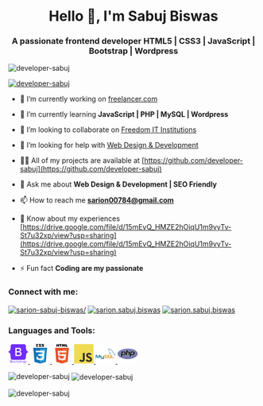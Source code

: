 <h1 align="center">Hello 👋, I'm Sabuj Biswas</h1>
<h3 align="center">A passionate frontend developer HTML5 | CSS3 | JavaScript | Bootstrap | Wordpress</h3>

<p align="left"> <img src="https://komarev.com/ghpvc/?username=developer-sabuj&label=Profile%20views&color=0e75b6&style=flat" alt="developer-sabuj" /> </p>

<p align="left"> <a href="https://github.com/ryo-ma/github-profile-trophy"><img src="https://github-profile-trophy.vercel.app/?username=developer-sabuj" alt="developer-sabuj" /></a> </p>

- 🔭 I’m currently working on [freelancer.com](https://www.freelancer.com/u/sarion)

- 🌱 I’m currently learning **JavaScript | PHP | MySQL | Wordpress**

- 👯 I’m looking to collaborate on [Freedom IT Institutions](https://freedomitinstitutions.com/)

- 🤝 I’m looking for help with [Web Design & Development](https://www.linkedin.com/in/sarion-sabuj-biswas/)

- 👨‍💻 All of my projects are available at [https://github.com/developer-sabuj](https://github.com/developer-sabuj)

- 💬 Ask me about **Web Design & Development | SEO Friendly**

- 📫 How to reach me **sarion00784@gmail.com**

- 📄 Know about my experiences [https://drive.google.com/file/d/15mEvQ_HMZE2hOiqU1m9vyTv-St7u32xp/view?usp=sharing](https://drive.google.com/file/d/15mEvQ_HMZE2hOiqU1m9vyTv-St7u32xp/view?usp=sharing)

- ⚡ Fun fact **Coding are my passionate**

<h3 align="left">Connect with me:</h3>
<p align="left">
<a href="https://linkedin.com/in/sarion-sabuj-biswas/" target="blank"><img align="center" src="https://raw.githubusercontent.com/rahuldkjain/github-profile-readme-generator/master/src/images/icons/Social/linked-in-alt.svg" alt="sarion-sabuj-biswas/" height="30" width="40" /></a>
<a href="https://fb.com/sarion.sabuj.biswas" target="blank"><img align="center" src="https://raw.githubusercontent.com/rahuldkjain/github-profile-readme-generator/master/src/images/icons/Social/facebook.svg" alt="sarion.sabuj.biswas" height="30" width="40" /></a>
<a href="https://instagram.com/sarion.sabuj.biswas" target="blank"><img align="center" src="https://raw.githubusercontent.com/rahuldkjain/github-profile-readme-generator/master/src/images/icons/Social/instagram.svg" alt="sarion.sabuj.biswas" height="30" width="40" /></a>
</p>

<h3 align="left">Languages and Tools:</h3>
<p align="left"> <a href="https://getbootstrap.com" target="_blank" rel="noreferrer"> <img src="https://raw.githubusercontent.com/devicons/devicon/master/icons/bootstrap/bootstrap-plain-wordmark.svg" alt="bootstrap" width="40" height="40"/> </a> <a href="https://www.w3schools.com/css/" target="_blank" rel="noreferrer"> <img src="https://raw.githubusercontent.com/devicons/devicon/master/icons/css3/css3-original-wordmark.svg" alt="css3" width="40" height="40"/> </a> <a href="https://www.w3.org/html/" target="_blank" rel="noreferrer"> <img src="https://raw.githubusercontent.com/devicons/devicon/master/icons/html5/html5-original-wordmark.svg" alt="html5" width="40" height="40"/> </a> <a href="https://developer.mozilla.org/en-US/docs/Web/JavaScript" target="_blank" rel="noreferrer"> <img src="https://raw.githubusercontent.com/devicons/devicon/master/icons/javascript/javascript-original.svg" alt="javascript" width="40" height="40"/> </a> <a href="https://www.mysql.com/" target="_blank" rel="noreferrer"> <img src="https://raw.githubusercontent.com/devicons/devicon/master/icons/mysql/mysql-original-wordmark.svg" alt="mysql" width="40" height="40"/> </a> <a href="https://www.php.net" target="_blank" rel="noreferrer"> <img src="https://raw.githubusercontent.com/devicons/devicon/master/icons/php/php-original.svg" alt="php" width="40" height="40"/> </a> </p>

<p><img align="left" src="https://github-readme-stats.vercel.app/api/top-langs?username=developer-sabuj&show_icons=true&locale=en&layout=compact" alt="developer-sabuj" /></p>

<p>&nbsp;<img align="center" src="https://github-readme-stats.vercel.app/api?username=developer-sabuj&show_icons=true&locale=en" alt="developer-sabuj" /></p>

<p><img align="center" src="https://github-readme-streak-stats.herokuapp.com/?user=developer-sabuj&" alt="developer-sabuj" /></p>
